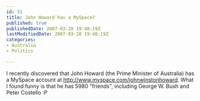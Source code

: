 ```yaml
---
id: 51
title: John Howard has a MySpace?
published: true
publishedDate: 2007-03-28 19:48:19Z
lastModifiedDate: 2007-03-28 19:48:19Z
categories:
- Australia
- Politics

---
```


<p>I recently discovered that John Howard (the Prime Minister of Australia) has a MySpace account at <a href="http://www.myspace.com/johnwinstonhoward">http://www.myspace.com/johnwinstonhoward</a>. What I found funny is that he has 5980 "friends", including George W. Bush and Peter Costello :P</p>

